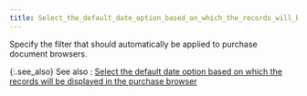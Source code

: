 ```yaml
---
title: Select_the_default_date_option_based_on_which_the_records_will_be_displayed_in_the_purchase_browser_1
---
```



Specify the filter that should  automatically be applied to purchase document browsers.


{:.see_also}
See also
: [Select  the default date option based on which the records will be displayed in  the purchase browser](JavaScript:RelatedTopics1.Click())<!--Metadata type="DesignerControl" startspan
<object CLASSID="clsid:ADB880A6-D8FF-11CF-9377-00AA003B7A11"
	ID=RelatedTopics1
	TYPE="application/x-oleobject">
</object>-->

<object classid="clsid:ADB880A6-D8FF-11CF-9377-00AA003B7A11" id="RelatedTopics1" type="application/x-oleobject"> 
 <param name="Command" value="Related Topics">
<param name="Window" value="second">
<param name="Item1" value="Select the 
default date option based on which the records will be displayed in the purchase browser;{{site.bp_chm}}/misc/select_the_default_date_option_based_on_which_the_records_will_be_displayed_in_the_purchase_browser.html">
</object><!--Metadata type="DesignerControl" endspan-->
